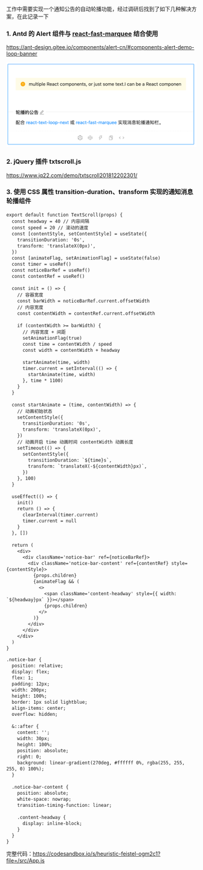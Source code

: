 工作中需要实现一个通知公告的自动轮播功能，经过调研后找到了如下几种解决方案，在此记录一下

### 1. Antd 的 Alert 组件与 [react-fast-marquee](https://github.com/justin-chu/react-fast-marquee) 结合使用

https://ant-design.gitee.io/components/alert-cn/#components-alert-demo-loop-banner

<img src="./公告通知循环播放组件.assets/image-20221018211327578.png" alt="image-20221018211327578" style="zoom:80%;" />

### 2. jQuery 插件 txtscroll.js

https://www.jq22.com/demo/txtscroll201812202301/

### 3. 使用 CSS 属性 transition-duration、transform 实现的通知消息轮播组件

```react
export default function TextScroll(props) {
  const headway = 40 // 内容间隔
  const speed = 20 // 滚动的速度
  const [contentStyle, setContentStyle] = useState({
    transitionDuration: '0s',
    transform: 'translateX(0px)',
  })
  const [animateFlag, setAnimationFlag] = useState(false)
  const timer = useRef()
  const noticeBarRef = useRef()
  const contentRef = useRef()

  const init = () => {
    // 容器宽度
    const barWidth = noticeBarRef.current.offsetWidth
    // 内容宽度
    const contentWidth = contentRef.current.offsetWidth

    if (contentWidth >= barWidth) {
      // 内容宽度 + 间距
      setAnimationFlag(true)
      const time = contentWidth / speed
      const width = contentWidth + headway

      startAnimate(time, width)
      timer.current = setInterval(() => {
        startAnimate(time, width)
      }, time * 1100)
    }
  }

  const startAnimate = (time, contentWidth) => {
    // 动画初始状态
    setContentStyle({
      transitionDuration: '0s',
      transform: 'translateX(0px)',
    })
    // 动画开启 time 动画时间 contentWidth 动画长度
    setTimeout(() => {
      setContentStyle({
        transitionDuration: `${time}s`,
        transform: `translateX(-${contentWidth}px)`,
      })
    }, 100)
  }

  useEffect(() => {
    init()
    return () => {
      clearInterval(timer.current)
      timer.current = null
    }
  }, [])

  return (
    <div>
      <div className='notice-bar' ref={noticeBarRef}>
        <div className='notice-bar-content' ref={contentRef} style={contentStyle}>
          {props.children}
          {animateFlag && (
            <>
              <span className='content-headway' style={{ width: `${headway}px` }}></span>
              {props.children}
            </>
          )}
        </div>
      </div>
    </div>
  )
}
```

```less
.notice-bar {
  position: relative;
  display: flex;
  flex: 1;
  padding: 12px;
  width: 200px;
  height: 100%;
  border: 1px solid lightblue;
  align-items: center;
  overflow: hidden;

  &::after {
    content: '';
    width: 30px;
    height: 100%;
    position: absolute;
    right: 0;
    background: linear-gradient(270deg, #ffffff 0%, rgba(255, 255, 255, 0) 100%);
  }

  .notice-bar-content {
    position: absolute;
    white-space: nowrap;
    transition-timing-function: linear;

    .content-headway {
      display: inline-block;
    }
  }
}
```

完整代码：https://codesandbox.io/s/heuristic-feistel-ogm2c1?file=/src/App.js
